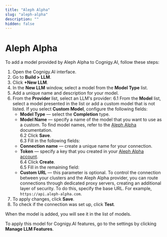 ```yaml
---
title: "Aleph Alpha"
slug: "aleph-alpha"
description: ""
hidden: false
---
```


# Aleph Alpha

To add a model provided by Aleph Alpha to Cognigy.AI, follow these steps:

1. Open the Cognigy.AI interface.
2. Go to **Build > LLM**.
3. Click **+New LLM**.
4. In the **New LLM** window, select a model from the **Model Type** list.
5. Add a unique name and description for your model.
6. From the **Provider** list, select an LLM's provider:
6.1 From the **Model** list, select a model presented in the list or add a custom model that is not listed. If you select **Custom Model**, configure the following fields:<br>
    - **Model Type** — select the **Completion** type.<br>
    - **Model Name** — specify a name of the model that you want to use as a custom. To find model names, refer to the [Aleph Alpha](https://docs.aleph-alpha.com/docs/Deprecated%20Luminous/Deprecated-Luminous/model-card/) documentation.<br>
  6.2 Click **Save**.<br>
  6.3 Fill in the following fields:<br>
    - **Connection name** — create a unique name for your connection.<br>
    - **Token** — specify a key that you created in your [Aleph Alpha account](https://docs.aleph-alpha.com/docs/account/).<br>
  6.4 Click **Create**.<br>
  6.5 Fill in the remaining field:<br>
    - **Custom URL** — this parameter is optional. To control the connection between your clusters and the Aleph Alpha provider, you can route connections through dedicated proxy servers, creating an additional layer of security. To do this, specify the base URL. For example, `https://api.aleph-alpha.com`.
7. To apply changes, click **Save**.
8. To check if the connection was set up, click **Test**.

When the model is added, you will see it in the list of models.

To apply this model for Cognigy.AI features, go to the settings by clicking **Manage LLM Features**.